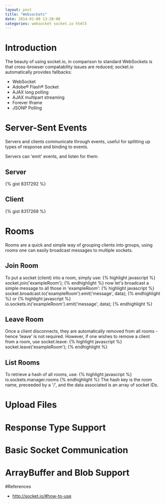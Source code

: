 ```yaml
---
layout: post
title: "Websockets"
date: 2014-01-08 13:20:00
categories: websocket socket.io html5
---
```


# Introduction

The beauty of using socket.io, in comparison to standard WebSockets is that cross-browser compatability issues are reduced; socket.io automatically provides fallbacks:

-	WebSocket
-	Adobe® Flash® Socket
-	AJAX long polling
-	AJAX multipart streaming
-	Forever Iframe
-	JSONP Polling

# Server-Sent Events

Servers  and clients communicate through events, useful for splitting up types of response and binding to events.  

Servers can 'emit' events, and listen for them:
## Server
{% gist 8317292 %}

## Client
{% gist 8317268 %}

# Rooms

Rooms are a quick and simple way of grouping clients into groups, using rooms one can easily broadcast messages to multiple sockets.

## Join Room
To put a socket (client) into a room, simply use: 
{% highlight javascript %}
socket.join('exampleRoom');
{% endhighlight %}
now let's broadcast a simple message to all those in 'exampleRoom':
{% highlight javascript %}
socket.broadcast.to('exampleRoom').emit('message', data);
{% endhighlight %}
or
{% highlight javascript %}
io.sockets.in('exampleRoom').emit('message', data);
{% endhighlight %}

## Leave Room

Once a client disconnects, they are automatically removed from all rooms - hence 'leave' is not required. However, if one wishes to remove a client from a room, use socket.leave: 
{% highlight javascript %}
socket.leave('exampleRoom');
{% endhighlight %}

## List Rooms

To retrieve a hash of all rooms, use:
{% highlight javascript %}
io.sockets.manager.rooms
{% endhighlight %}
The hash key is the room name, preceeded by a '/', and the data associated is an array of socket IDs.

# Upload Files


# Response Type Support


# Basic Socket Communication


# ArrayBuffer and Blob Support

#References
- http://socket.io/#how-to-use

